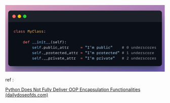 ![](../figures/Classen.png)

ref : 

[Python Does Not Fully Deliver OOP Encapsulation Functionalities (dailydoseofds.com)](https://www.blog.dailydoseofds.com/p/python-does-not-fully-deliver-oop?utm_source=post-email-title&publication_id=1119889&post_id=140976982&utm_campaign=email-post-title&isFreemail=true&r=oznel&utm_medium=email)